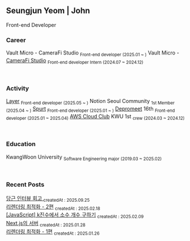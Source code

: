 ## Seungjun Yeom | John

Front-end Developer

### Career

Vault Micro - CameraFi Studio <sub>Front-end developer (2025.01 ~ )</sub>
Vault Micro - <a href="https://studio.camerafi.com/ko/about">CameraFi Studio</a> <sub>Front-end developer Intern (2024.07 ~ 2024.12)</sub>

<br>

### Activity

<a href="https://www.layerapp.io/">Layer</a> <sub>Front-end developer (2025.05 ~ )</sub>
Notion Seoul Community <sub>1st Member (2025.04 ~ )</sub>
<a href="https://apps.apple.com/kr/app/spurt/id6743025568">Spurt</a> <sub>Front-end developer (2025.01 ~ )</sub>
<a href="https://www.depromeet.com/about">Depromeet</a> 16th <sub>Front-end developer (2025.01 ~ 2025.04)</sub>
<a href="https://aws.amazon.com/ko/developer/community/students/cloudclubs/?community-captains-all.sort-by=item.additionalFields.sortPosition&community-captains-all.sort-order=asc&awsf.filter-location=*all&awsf.filter-year=*all">AWS Cloud Club</a> KWU 1st <sub>crew (2024.03 ~ 2024.12)</sub>

<br>

### Education

KwangWoon University <sub>Software Engineering major (2019.03 ~ 2025.02)</sub>

<br>

<!--<hr />
<!--[![Hits](https://hits.seeyoufarm.com/api/count/incr/badge.svg?url=https%3A%2F%2Fgithub.com%2Fprgmr99&count_bg=%2393D4D5&title_bg=%23555555&icon=&icon_color=%23E7E7E7&title=hits&edge_flat=false)](https://hits.seeyoufarm.com)-->
<!-- <a href="https://github.com/prgmr99/gitanimals">
  <img src="https://render.gitanimals.org/lines/prgmr99?pet-id=3" width="1000" height="160"/>
</a> -->

<!--[![GitGarden](https://gitgarden.marshallku.dev/?user_name=prgmr99)](https://github.com/marshallku/gitgarden) -->

### Recent Posts
<a href=https://yeomyeom.tistory.com/147>당근 인터뷰 회고  </a>
<sub>createdAt : 2025.09.25</sub></br>
<a href=https://yeomyeom.tistory.com/146>리렌더링 최적화 - 2편</a>
<sub>createdAt : 2025.02.18</sub></br>
<a href=https://yeomyeom.tistory.com/145>[JavaScript] k진수에서 소수 개수 구하기</a>
<sub>createdAt : 2025.02.09</sub></br>
<a href=https://yeomyeom.tistory.com/144>Next.js의 서버</a>
<sub>createdAt : 2025.01.28</sub></br>
<a href=https://yeomyeom.tistory.com/143>리렌더링 최적화 - 1편</a>
<sub>createdAt : 2025.01.26</sub></br>
